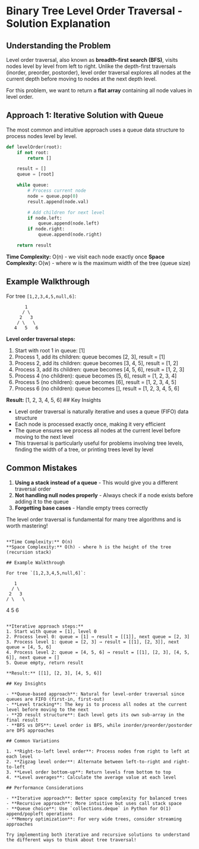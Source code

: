 # Binary Tree Level Order Traversal - Solution Explanation

## Understanding the Problem

Level order traversal, also known as **breadth-first search (BFS)**, visits nodes level by level from left to right. Unlike the depth-first traversals (inorder, preorder, postorder), level order traversal explores all nodes at the current depth before moving to nodes at the next depth level.

For this problem, we want to return a **flat array** containing all node values in level order.

## Approach 1: Iterative Solution with Queue

The most common and intuitive approach uses a queue data structure to process nodes level by level.

```python
def levelOrder(root):
    if not root:
        return []

    result = []
    queue = [root]

    while queue:
        # Process current node
        node = queue.pop(0)
        result.append(node.val)

        # Add children for next level
        if node.left:
            queue.append(node.left)
        if node.right:
            queue.append(node.right)

    return result
```

**Time Complexity:** O(n) - we visit each node exactly once
**Space Complexity:** O(w) - where w is the maximum width of the tree (queue size)

## Example Walkthrough

For tree `[1,2,3,4,5,null,6]`:

```
       1
      / \
     2   3
    / \   \
   4   5   6
```

**Level order traversal steps:**

1. Start with root 1 in queue: [1]
2. Process 1, add its children: queue becomes [2, 3], result = [1]
3. Process 2, add its children: queue becomes [3, 4, 5], result = [1, 2]
4. Process 3, add its children: queue becomes [4, 5, 6], result = [1, 2, 3]
5. Process 4 (no children): queue becomes [5, 6], result = [1, 2, 3, 4]
6. Process 5 (no children): queue becomes [6], result = [1, 2, 3, 4, 5]
7. Process 6 (no children): queue becomes [], result = [1, 2, 3, 4, 5, 6]

**Result:** [1, 2, 3, 4, 5, 6] ## Key Insights

- Level order traversal is naturally iterative and uses a queue (FIFO) data structure
- Each node is processed exactly once, making it very efficient
- The queue ensures we process all nodes at the current level before moving to the next level
- This traversal is particularly useful for problems involving tree levels, finding the width of a tree, or printing trees level by level

## Common Mistakes

1. **Using a stack instead of a queue** - This would give you a different traversal order
2. **Not handling null nodes properly** - Always check if a node exists before adding it to the queue
3. **Forgetting base cases** - Handle empty trees correctly

The level order traversal is fundamental for many tree algorithms and is worth mastering!

```

**Time Complexity:** O(n)
**Space Complexity:** O(h) - where h is the height of the tree (recursion stack)

## Example Walkthrough

For tree `[1,2,3,4,5,null,6]`:

```

       1
      / \
     2   3
    / \   \

4 5 6

```

**Iterative approach steps:**
1. Start with queue = [1], level 0
2. Process level 0: queue = [1] → result = [[1]], next queue = [2, 3]
3. Process level 1: queue = [2, 3] → result = [[1], [2, 3]], next queue = [4, 5, 6]
4. Process level 2: queue = [4, 5, 6] → result = [[1], [2, 3], [4, 5, 6]], next queue = []
5. Queue empty, return result

**Result:** [[1], [2, 3], [4, 5, 6]]

## Key Insights

- **Queue-based approach**: Natural for level-order traversal since queues are FIFO (first-in, first-out)
- **Level tracking**: The key is to process all nodes at the current level before moving to the next
- **2D result structure**: Each level gets its own sub-array in the final result
- **BFS vs DFS**: Level order is BFS, while inorder/preorder/postorder are DFS approaches

## Common Variations

1. **Right-to-left level order**: Process nodes from right to left at each level
2. **Zigzag level order**: Alternate between left-to-right and right-to-left
3. **Level order bottom-up**: Return levels from bottom to top
4. **Level averages**: Calculate the average value at each level

## Performance Considerations

- **Iterative approach**: Better space complexity for balanced trees
- **Recursive approach**: More intuitive but uses call stack space
- **Queue choice**: Use `collections.deque` in Python for O(1) append/popleft operations
- **Memory optimization**: For very wide trees, consider streaming approaches

Try implementing both iterative and recursive solutions to understand the different ways to think about tree traversal!
```
